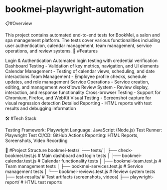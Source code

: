 

# bookmei-playwright-automation

📋#Overview

This project contains automated end-to-end tests for BookMei, a salon and spa management platform. The tests cover various functionalities including user authentication, calendar management, team management, service operations, and review systems.
🚀 #Features

Login & Authentication 
Automated login testing with credential verification
Dashboard Testing - Validation of key metrics, navigation, and UI elements
Calendar Management - Testing of calendar views, scheduling, and date interactions
Team Management - Employee profile checks, schedule updates, and role management
Service Operations - Service creation, editing, and management workflows
Review System - Review display, interaction, and response functionality
Cross-browser Testing - Support for Chromium, Firefox, and WebKit
Visual Testing - Screenshot capture for visual regression detection
Detailed Reporting - HTML reports with test results and debugging information

🛠️ #Tech Stack

Testing Framework: Playwright
Language: JavaScript (Node.js)
Test Runner: Playwright Test
CI/CD: GitHub Actions
Reporting: HTML Reports, Screenshots, Video Recording

📁 #Project Structure
bookmei-tests/
├── tests/
│   ├── check-bookmei.test.js      # Main dashboard and login tests
│   ├── bookmei-calendar.test.js   # Calendar functionality tests
│   ├── bookmei-team.test.js       # Team management tests
│   ├── bookmei-services.test.js   # Service management tests
│   └── bookmei-reviews.test.js    # Review system tests
├── test-results/                  # Test artifacts (screenshots, videos)
├── playwright-report/             # HTML test reports

